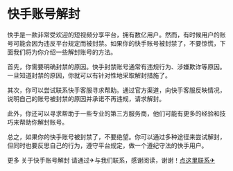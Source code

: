 # 快手账号解封

快手是一款非常受欢迎的短视频分享平台，拥有数亿用户。然而，有时候用户的账号可能会因为违反平台规定而被封禁。如果你的快手账号被封禁了，不要惊慌，下面我们将为你介绍一些解封账号的方法。

首先，你需要明确封禁的原因。快手封禁账号通常有违规行为、涉嫌欺诈等原因。一旦知道封禁的原因，你就可以有针对性地采取解封措施了。

其次，你可以尝试联系快手客服寻求帮助。通过官方渠道，向快手客服反映情况，说明自己的账号被封禁的原因并承诺不再违规，请求解封。

此外，你还可以寻求帮助于一些专业的第三方服务商，他们可能有更多的经验和技巧来帮助你解封账号。

总之，如果你的快手账号被封禁了，不要绝望。你可以通过多种途径来尝试解封，但同时也要反思自己的行为，遵守平台规定，做一个遵纪守法的快手用户。

更多 关于快手账号解封 请通过✈与我们联系，感谢阅读，谢谢！[点这里联系✈](https://t.me/pt99bot)